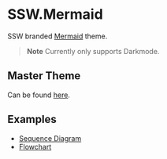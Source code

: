 # SSW.Mermaid

SSW branded [Mermaid](https://mermaid.js.org/) theme.  

> **Note**
> Currently only supports Darkmode.

## Master Theme

Can be found [here](https://github.com/SSWConsulting/SSW.Mermaid/blob/main/master-theme.txt).

## Examples

- [Sequence Diagram](https://github.com/SSWConsulting/SSW.Mermaid/blob/main/examples/sequence.md)
- [Flowchart](https://github.com/SSWConsulting/SSW.Mermaid/blob/main/examples/flowchart.md)
